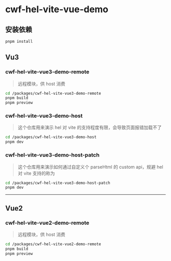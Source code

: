 # cwf-hel-vite-vue-demo

## 安装依赖

```bash
pnpm install
```

## Vu3

### cwf-hel-vite-vue3-demo-remote

> 远程模块，供 host 消费

```bash
cd /packages/cwf-hel-vite-vue3-demo-remote
pnpm build
pnpm preview
```

### cwf-hel-vite-vue3-demo-host

> 这个仓库用来演示 hel 对 vite 的支持程度有限，会导致页面报错加载不了

```bash
cd /packages/cwf-hel-vite-vue3-demo-host
pnpm dev
```

### cwf-hel-vite-vue3-demo-host-patch

> 这个仓库用来演示如何通过自定义个 parseHtml 的 custom api，规避 hel 对 vite 支持的称为

```bash
cd /packages/cwf-hel-vite-vue3-demo-host-patch
pnpm dev
```

---

## Vue2

### cwf-hel-vite-vue2-demo-remote

> 远程模块，供 host 消费

```bash
cd /packages/cwf-hel-vite-vue2-demo-remote
pnpm build
pnpm preview
```
